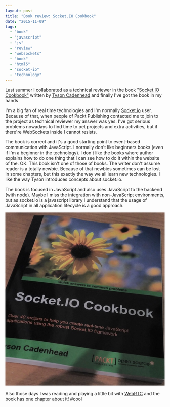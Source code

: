 ```yaml
---
layout: post
title: "Book review: Socket.IO Cookbook"
date: "2015-11-09"
tags: 
  - "book"
  - "javascript"
  - "js"
  - "review"
  - "websockets"
  - "book"
  - "html5"
  - "socket-io"
  - "technology"
---
```


Last summer I collaborated as a technical reviewer in the book ["Socket.IO Cookbook"](https://www.packtpub.com/web-development/socketio-cookbook) written by [Tyson Cadenhead](https://twitter.com/tysoncadenhead) and finally I've got the book in my hands

I'm a big fan of real time technologies and I'm normally [Socket.io](http://socket.io/) user. Because of that, when people of Packt Publishing contacted me to join to the project as technical reviewer my answer was yes. I've got serious problems nowadays to find time to pet projects and extra activities, but if there're WebSockets inside I cannot resists.

The book is correct and it's a good starting point to event-based communication with JavaScript. I normally don't like beginners books (even if I'm a beginner in the technology). I don't like the books where author explains how to do one thing that I can see how to do it within the website of the. OK. This book isn't one of those of books. The writer don't assume reader is a totally newbie. Because of that newbies sometimes can be lost in some chapters, but this exactly the way we all learn new technologies. I like the way Tyson introduces concepts about socket.io.

The book is focused in JavaScript and also uses JavaScript to the backend (with node). Maybe I miss the integration with non-JavaScript environments, but as socket.io is a javascript library I understand that the usage of JavaScript in all application lifecycle is a good approach.

![IMG_20151106_204902_jpg](/assets/images/img_20151106_204902_jpg.jpg)

Also those days I was reading and playing a little bit with [WebRTC](http://www.webrtc.org/) and the book has one chapter about it! #cool
